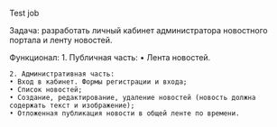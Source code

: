 Test job

Задача: разработать личный кабинет администратора новостного портала и ленту новостей.

Функционал:
    1. Публичная часть:
    • Лента новостей.

    2. Административная часть:
    • Вход в кабинет. Формы регистрации и входа;
    • Список новостей;
    • Создание, редактирование, удаление новостей (новость должна содержать текст и изображение);
    • Отложенная публикация новости в общей ленте по времени.


